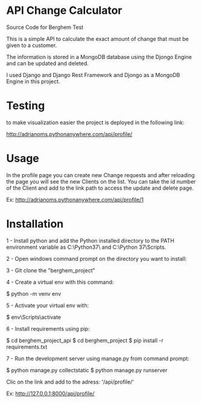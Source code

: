 # API Change Calculator

Source Code for Berghem Test

This is a simple API to calculate the exact amount of change that must be given to a customer.

The information is stored in a MongoDB database using the Djongo Engine and can be updated and deleted.

I used Django and Django Rest Framework and Djongo as a MongoDB Engine in this project.


# Testing

to make visualization easier the project is deployed in the following link:

http://adrianoms.pythonanywhere.com/api/profile/


# Usage

In the profile page you can create new Change requests and after reloading the page you will see the new Clients on the list.
You can take the id number of the Client and add to the link path to access the update and delete page.

Ex: http://adrianoms.pythonanywhere.com/api/profile/1


# Installation

1 - Install python and add the Python installed directory to the PATH environment variable as C:\Python37\ and C:\Python 37\Scripts.

2 - Open windows command prompt on the directory you want to install:

3 - Git clone the "berghem_project"

4 - Create a virtual env with this command:

\$ python -m venv env

5 - Activate your virtual env with:

\$ env\Scripts\activate

6 - Install requirements using pip:

\$ cd berghem_project_api
\$ cd berghem_project
\$ pip install -r requirements.txt

7 - Run the development server using manage.py from command prompt:

\$ python manage.py collectstatic
\$ python manage.py runserver

Clic on the link and add to the adress: '/api/profile/'

Ex: http://127.0.0.1:8000/api/profile/


